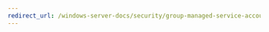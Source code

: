 ```yaml
---
redirect_url: /windows-server-docs/security/group-managed-service-accounts/security-options/accounts-administrator-account-status.md
---
```

